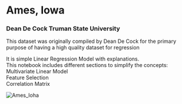 # Ames, Iowa
### Dean De Cock Truman State University
This dataset was originally compiled by Dean De Cock for the primary purpose of having a high quality dataset for regression

It is simple Linear Regression Model with explanations.  
This notebook includes different sections to simplify the concepts:  
Multivariate Linear Model  
Feature Selection  
Correlation Matrix  


![Ames_Ioha](https://masters-sms.agron.iastate.edu/Content/Images/iowa_map.gif)  
